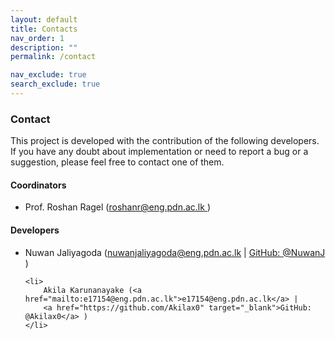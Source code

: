 ```yaml
---
layout: default
title: Contacts
nav_order: 1
description: ""
permalink: /contact

nav_exclude: true
search_exclude: true
---
```


<h3 class="pb-3">Contact</h3>

<p>
    This project is developed with the contribution of the following developers.
    If you have any doubt about implementation or need to report a bug or a suggestion,
    please feel free to contact one of them.
</p>

<h4 class="pt-3">Coordinators</h4>
<ul>
    <li>
        Prof. Roshan Ragel
        (<a href="mailto:roshanr@eng.pdn.ac.lk ">roshanr@eng.pdn.ac.lk </a>)
    </li>
</ul>

<h4 class="pt-3">Developers</h4>
<ul>
    <li>
        Nuwan Jaliyagoda
        (<a href="mailto:nuwanjaliyagoda@eng.pdn.ac.lk">nuwanjaliyagoda@eng.pdn.ac.lk</a> |
        <a href="https://github.com/NuwanJ" target="_blank">GitHub: @NuwanJ</a> )
    </li>

    <li>
        Akila Karunanayake (<a href="mailto:e17154@eng.pdn.ac.lk">e17154@eng.pdn.ac.lk</a> |
        <a href="https://github.com/Akilax0" target="_blank">GitHub: @Akilax0</a> )
    </li>
</ul>
